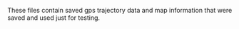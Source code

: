 These files contain saved gps trajectory data and map information that were saved and used just for testing.